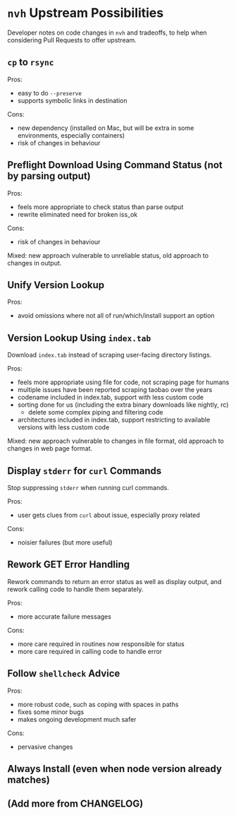 # `nvh` Upstream Possibilities

Developer notes on code changes in `nvh` and tradeoffs, to help when considering Pull Requests to offer upstream.

## `cp` to `rsync`

Pros:

- easy to do `--preserve`
- supports symbolic links in destination

Cons:

- new dependency (installed on Mac, but will be extra in some environments,  especially containers)
- risk of changes in behaviour

## Preflight Download Using Command Status (not by parsing output)

Pros:

- feels more appropriate to check status than parse output
- rewrite eliminated need for broken iss_ok

Cons:

- risk of changes in behaviour

Mixed: new approach vulnerable to unreliable status, old approach to changes in output.

## Unify Version Lookup

Pros:

- avoid omissions where not all of run/which/install support an option

## Version Lookup Using `index.tab`

Download `index.tab` instead of scraping user-facing directory listings.

Pros:

- feels more appropriate using file for code, not scraping page for humans
- multiple issues have been reported scraping taobao over the years
- codename included in index.tab, support with less custom code
- sorting done for us (including the extra binary downloads like nightly, rc)
    - delete some complex piping and filtering code
- architectures included in index.tab, support restricting to available versions with less custom code

Mixed: new approach vulnerable to changes in file format, old approach to changes in web page format.

## Display `stderr` for `curl` Commands

Stop suppressing `stderr` when running curl commands.

Pros:

- user gets clues from `curl` about issue, especially proxy related

Cons:

- noisier failures (but more useful)

## Rework GET Error Handling

Rework commands to return an error status as well as display output, and rework calling code to handle them separately.

Pros:

- more accurate failure messages

Cons:

- more care required in routines now responsible for status
- more care required in calling code to handle error

## Follow `shellcheck` Advice

Pros:

- more robust code, such as coping with spaces in paths
- fixes some minor bugs
- makes ongoing development much safer

Cons:

- pervasive changes

## Always Install (even when node version already matches)

## (Add more from CHANGELOG)
